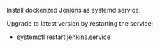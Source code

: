 Install dockerized Jenkins as systemd service.

Upgrade to latest version by restarting the service:

* systemctl restart jenkins.service

